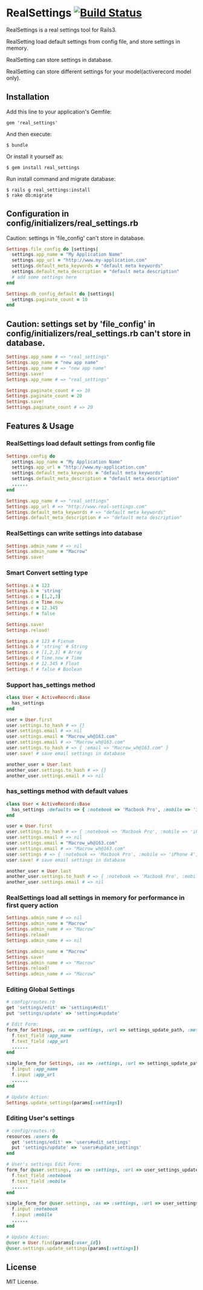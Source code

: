 # RealSettings [![Build Status](https://secure.travis-ci.org/Macrow/real_settings.png)](http://travis-ci.org/Macrow/real_settings)

RealSettings is a real settings tool for Rails3.

RealSetting load default settings from config file, and store settings in memory.

RealSetting can store settings in database.

RealSetting can store different settings for your model(activerecord model only).


## Installation

Add this line to your application's Gemfile:

    gem 'real_settings'

And then execute:

    $ bundle

Or install it yourself as:

    $ gem install real_settings
    
Run install command and migrate database:

    $ rails g real_settings:install
    $ rake db:migrate
    
## Configuration in config/initializers/real_settings.rb

Caution: settings in 'file_config' can't store in database.

```ruby
Settings.file_config do |settings|
  settings.app_name = "My Application Name"
  settings.app_url = "http://www.my-application.com"
  settings.default_meta_keywords = "default meta keywords"
  settings.default_meta_description = "default meta description"
  # add some settings here
end

Settings.db_config_default do |settings|
  settings.paginate_count = 10
end
```

## Caution: settings set by 'file_config' in config/initializers/real_settings.rb can't store in database.

```ruby
Settings.app_name # => "real_settings"
Settings.app_name = "new app name"
Settings.app_name # => "new app name"
Settings.save!
Settings.app_name # => "real_settings"

Settings.paginate_count # => 10
Settings.paginate_count = 20
Settings.save!
Setttings.paginate_count # => 20
```
    
## Features & Usage

### RealSettings load default settings from config file
            
```ruby
Settings.config do
  settings.app_name = "My Application Name"
  settings.app_url = "http://www.my-application.com"
  settings.default_meta_keywords = "default meta keywords"
  settings.default_meta_description = "default meta description"
  ......
end

Settings.app_name # => "real_settings"
Settings.app_url # => "http://www.real-settings.com"
Settings.default_meta_keywords # => "default meta keywords"
Settings.default_meta_description # => "default meta description"
```
 
### RealSettings can write settings into database

```ruby
Settings.admin_name # => nil
Settings.admin_name = "Macrow"
Settings.save!
```

### Smart Convert setting type

```ruby
Settings.a = 123
Settings.b = 'string'
Settings.c = [1,2,3]
Settings.d = Time.now
Settings.e = 12.345
Settings.f = false

Settings.save!
Settings.reload!

Settings.a # 123 # Fixnum
Settings.b # 'string' # String
Settings.c # [1,2,3] # Array
Settings.d # Time.now # Time
Settings.e # 12.345 # Float
Settings.f # false # Boolean
```

### Support has_settings method

```ruby    
class User < ActiveReocrd::Base
  has_settings
end

user = User.first
user.settings.to_hash # => {}
user.settings.email # => nil
user.settings.email = "Macrow_wh@163.com"
user.settings.email # => "Macrow_wh@163.com"
user.settings.to_hash # => { :email => "Macrow_wh@163.com" }
user.save! # save email settings in database

another_user = User.last
another_user.settings.to_hash # => {}
another_user.settings.email # => nil
```
        
### has_settings method with default values

```ruby        
class User < ActiveRecord::Base
  has_settings :defaults => { :notebook => 'Macbook Pro', :mobile => 'iPhone 4' }
end

user = User.first
user.settings.to_hash # => { :notebook => 'Macbook Pro', :mobile => 'iPhone 4' }
user.settings.email # => nil
user.settings.email = "Macrow_wh@163.com"
user.settings.email # => "Macrow_wh@163.com"
user.settings # => { :notebook => 'Macbook Pro', :mobile => 'iPhone 4', :email => "Macrow_wh@163.com" }
user.save! # save email settings in database

another_user = User.last
another_user.settings.to_hash # => { :notebook => 'Macbook Pro', :mobile => 'iPhone 4' }
another_user.settings.email # => nil
```
    
### RealSettings load all settings in memory for performance in first query action

```ruby    
Settings.admin_name # => nil
Settings.admin_name = "Macrow"
Settings.admin_name # => "Macrow"
Settings.reload!
Settings.admin_name # => nil

Settings.admin_name = "Macrow"
Settings.save!
Settings.admin_name # => "Macrow"
Settings.reload!
Settings.admin_name # => "Macrow"
```
        
### Editing Global Settings

```ruby        
# config/routes.rb
get 'settings/edit' => 'settings#edit'
put 'settings/update' => 'settings#update'

# Edit Form:
form_for Settings, :as => :settings, :url => settings_update_path, :method => :put do |f|
  f.text_field :app_name
  f.text_field :app_url
  ......
end

simple_form_for Settings, :as => :settings, :url => settings_update_path, :method => :put do |f|
  f.input :app_name
  f.input :app_url
  ......
end

# Update Action:
Settings.update_settings(params[:settings])
```

### Editing User's settings

```ruby
# config/routes.rb
resources :users do
  get 'settings/edit' => 'users#edit_settings'
  put 'settings/update' => 'users#update_settings'
end

# User's settings Edit Form:
form_for @user.settings, :as => :settings, :url => user_settings_update_path(@user), :method => :put do |f|
  f.text_field :notebook
  f.text_field :mobile
  ......
end

simple_form_for @user.settings, :as => :settings, :url => user_settings_update_path(@user), :method => :put do |f|
  f.input :notebook
  f.input :mobile
  ......
end

# Update Action:
@user = User.find(params[:user_id])
@user.settings.update_settings(params[:settings])
```


## License

MIT License.